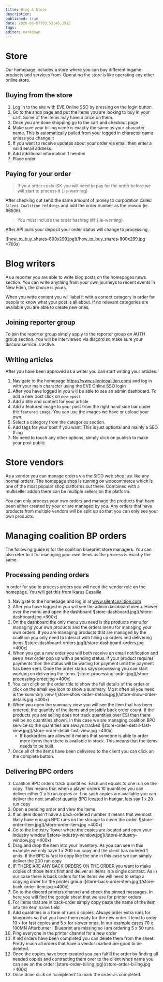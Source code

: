 ```yaml
---
title: Blog & Store
description: 
published: true
date: 2020-08-07T09:53:46.391Z
tags: 
editor: markdown
---
```


# Store
Our homepage includes a store where you can buy different ingame products and services from. Operating the store is like operating any other online store.

## Buying from the store
1. Log in to the site with EVE Online SSO by pressing on the login button.
1. Go to the shop page and put the items you are looking to buy in your cart. Some of the items may have a price on them.
1. Once you are done shopping go to the cart and checkout page
1. Make sure your billing name is exactly the same as your character name. This is automatically pulled from your logged in character name unless you change it
1. If you want to receive updates about your order via email then enter a valid email address.
1. Add additional information if needed
1. Place order

## Paying for your order
> If your order costs ISK you will need to pay for the order before we will start to process it
{.is-warning}

After checking out send the same amount of money to corporation called `Silent Coalition Holdings` and add the order number as the reason (ie. #6506).

> You must include the order hashtag (#)
{.is-warning}

After API pulls your deposit your order status will change to processing.

![how_to_buy_shares-800x299.jpg](/how_to_buy_shares-800x299.jpg =700x)

# Blog writers
As a reporter you are able to write blog posts on the homepages news section. You can write anything from your own journeys to recent events in New Eden, the choise is yours.

When you write content you will label it with a correct category in order for people to know what your post is all about. If no relevant categories are available you are able to create new ones.

## Joining reporter group
To join the reporter group simply apply to the reporter group on AUTH group section. You will be interviewed via discord so make sure your discord service is active.

## Writing articles
After you have been approved as a writer you can start writing your articles.
1. Navigate to the homepage https://www.silentcoalition.com/ and log in with your main character using the EVE Online SSO login
1. After you have logged in you will be able to see an admin dashboard. To add a new post click on `new->post`
1. Add a title and content for your article
1. Add a featured image to your post from the right hand side bar under the `featured image`. You can use the images we have or upload your own.
1. Select a category from the categories section.
1. Add tags for your post if you want. This is just optional and mainly a SEO thing
1. No need to touch any other options, simply click on publish to make your post public

# Store vendors
As a vendor you can manage orders via the SiCO web shop just like any normal orders. The homepage shop is running on woocommerce which is one of the most popular shop platforms out there. Combined with a multiseller addon there can be multiple sellers on the platform.

You can only process your own orders and manage the products that have been either created by your or are managed by you. Any orders that have products from multiple vendors will be split up so that you can only see your own products.

# Managing coalition BP orders
The following guide is for the coalition blueprint store managers. You can also refer to it for managing your own items as the process is exactly the same.

## Processing pending orders
In order for you to process orders you will need the vendor role on the homepage. You will get this
from Ikarus Cesaille

1. Navigate to the homepage and log in at www.silentcoalition.com
1. After you have logged in you will see the admin dashboard menu. Hower over the menu and open the dashboard
![store-dashboard.jpg](/store-dashboard.jpg =600x)
1. On the dashboard the only menu you need is the products menu for managing your own products and the orders menu for managing your own orders. If you are managing products that are managed by the coalition you only need to interact with filling up orders and delivering items
![store-dashboard-orders.jpg](/store-dashboard-orders.jpg =400x)
1. When you get a new order you will both receive an email notification and see a new order pop up with a pending status. If your product requires payments then the status will be waiting for payment until the payment has been sent. Once the order status says processing you can start working on delivering the items
![store-processing-order.jpg](/store-processing-order.jpg =400x)
1. You can click on the order title to show the full details of the order or click on the small eye icon to show a summary. Most often all you need is the summary view
![store-show-order-details.jpg](/store-show-order-details.jpg =400x)
1. When you open the summary view you will see the item that has been ordered, the quantity of the items and possibly back order count. If the products you are selling does not track quantities over ESI then there will be no quantities shown. In this case we are managing coalition BPC service so the quantities are always tracked
![store-order-detail-fast-view.jpg](/store-order-detail-fast-view.jpg =400x)
	- If backorders are allowed it means that someone is able to order more items than there is available in stock. This means that the items needs to be built.
1. Once all of the items have been delivered to the client you can click on the complete button.

## Delivering BPC orders
1. Coalition BPC orders track quantities. Each unit equals to one run on the copy. This means that when a player orders 10 quantities you can deliver either 2 x 5 run copies or if no such copies are available you can deliver the next smallest quanity BPC located in hangar, lets say 1 x 20 run copy
1. Open a pending order and view the items
1. If an item doesn’t have a back-ordered number it means that we most likely have enough BPC runs on the storage to cover the order.
![store-order-item.jpg](/store-order-item.jpg =400x)
1. Go to the Industry Tower where the copies are located and open your industry window
![store-industry-window.jpg](/store-industry-window.jpg =400x)
1. Drag and drop the item into your inventory. As you can see in this example we only have 1 x 200 run copy and the client has ordered 1 units. If the BPC is fast to copy like the one in this case we can simply deliver the 200 run copy
1. IF THERE ARE ANY BACK ORDERS ON THE ORDER you want to make copies of those items first and deliver all items in a single contract. As in our case there is back orders for the items we will need to setup a copying order for the printer group
![store-back-order-item.jpg](/store-back-order-item.jpg =400x)
1. Go to the discord printers channel and check the pinned messages. In here you will find the google sheet that we use for printer orders
1. For items that are in back-order simply copy paste the name of the item into the item name field
1. Add quantities in a form of runs x copies. Always order extra runs for blueprints so that you have them ready for the new order. I tend to order 10 x for fast copies and 5 x for slower ones. In our example cases 70 x 100MN Afterburner I Blueprint are missing so i am ordering 5 x 50 runs
1. Ping everyone in the printer channel for a new order
1. If old orders have been completed you can delete them from the sheet. Pretty much all orders that have a vendor marked are good to be deleted.
1. Once the copies have been created you can fulfill the order by finding all needed copies and contracting them over to the client whos name you can see on the order
![store-order-billing.jpg](/store-order-billing.jpg =400x)
1. Once done click on 'completed' to mark the order as completed.
